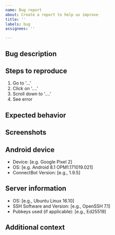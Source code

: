 ```yaml
---
name: Bug report
about: Create a report to help us improve
title: ''
labels: bug
assignees: ''

---
```


## Bug description
<!-- A clear and concise description of what the bug is. -->

## Steps to reproduce
<!-- Steps to reproduce the behavior: -->
1. Go to '...'
2. Click on '....'
3. Scroll down to '....'
4. See error

## Expected behavior
<!-- A clear and concise description of what you expected to happen. -->

## Screenshots
<!-- If this is related to a UI problem or otherwise applicable, add screenshots to help explain your problem. -->

## Android device
<!-- (please complete the following information): -->

 - Device: [e.g. Google Pixel 2]
 - OS: [e.g. Android 8.1 OPM1.171019.021]
 - ConnectBot Version: [e.g., 1.9.5]

## Server information
<!-- Please complete the following information): -->

 - OS: [e.g., Ubuntu Linux 16.10]
 - SSH Software and Version: [e.g., OpenSSH 7.1]
 - Pubkeys used (if applicable): [e.g., Ed25519]

## Additional context
<!-- Add any other context about the problem here. -->
